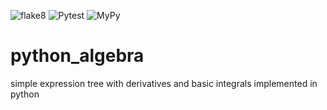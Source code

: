 ![flake8](https://github.com/aragonnetje6/python_algebra/workflows/flake8/badge.svg)
![Pytest](https://github.com/aragonnetje6/python_algebra/workflows/Pytest/badge.svg)
![MyPy](https://github.com/aragonnetje6/python_algebra/workflows/MyPy/badge.svg)

# python_algebra

simple expression tree with derivatives and basic integrals implemented in python
